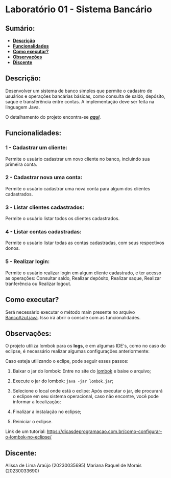 # Laboratório 01 - Sistema Bancário

## Sumário:
* **[Descrição](#descrição)**
* **[Funcionalidades](#funcionalidades)**
* **[Como executar?](#como-executar)**
* **[Observações](#observações)**
* **[Discente](#discente)**


## Descrição:
Desenvolver um sistema de banco simples que permite o cadastro de usuários e operações bancárias básicas, como consulta de saldo, depósito, saque e transferência entre contas. A implementação deve ser feita na linguagem Java.

O detalhamento do projeto encontra-se __*[aqui](src/main/resources/LAB_1_LP_2.pdf)*__.


## Funcionalidades:

### 1 - Cadastrar um cliente:
Permite o usuário cadastrar um novo cliente no banco, incluindo sua primeira conta.

### 2 - Cadastrar nova uma conta:
Permite o usuário cadastrar uma nova conta para algum dos clientes cadastrados.

### 3 - Listar clientes cadastrados:
Permite o usuário listar todos os clientes cadastrados.

### 4 - Listar contas cadastradas:
Permite o usuário listar todas as contas cadastradas, com seus respectivos donos.

### 5 - Realizar login:
Permite o usuário realizar login em algum cliente cadastrado, e ter acesso as operações: Consultar saldo, Realizar depósito, Realizar saque, Realizar tranferência ou Realizar logout.


## Como executar?

Será necessário executar o método main presente no arquivo [BancoAzul.java](src/main/java/ufrn/bti/bancoAzul/BancoAzul.java). Isso irá abrir o console com as funcionalidades.


## Observações:

O projeto utiliza lombok para os **logs**, e em algumas IDE's, como no caso do eclipse, é necessário realizar algumas configurações anteriormente:

Caso esteja utilizando o eclipe, pode seguir esses passos:

1. Baixar o jar do lombok: Entre no site do [lombok](https://projectlombok.org/) e baixe o arquivo;

2. Execute o jar do lombok: ```java -jar lombok.jar```;

3. Selecione o local onde está o eclipe: Após executar o jar, ele procurará o eclipse em seu sistema operacional, caso não encontre, você pode informar a localização;

4. Finalizar a instalação no eclipse;

5. Reiniciar o eclipse.

Link de um tutorial: https://dicasdeprogramacao.com.br/como-configurar-o-lombok-no-eclipse/


## Discente:
Alissa de Lima Araújo (20230035695)
Mariana Raquel de Morais (20230033690)





